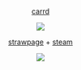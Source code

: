 # 

<p align="center">
<a href="https://vampedia.carrd.co/">carrd</a>
</p>
</p>

<p align="center">
<img src="https://64.media.tumblr.com/d09a4d1a60248c9f38f810643d85ac05/fb0b4ae1a5cc0d6b-15/s75x75_c1/41f7045c0f9f66399820112225e6c88498e385cb.pnj"()
" class="center">
</p>
<p align="center">
<a href="https://vampedia.straw.page">strawpage</a> + <a href="https://steamcommunity.com/id/765611995103422/">steam</a>
</p>



  
<p align="center">  
  <img src="https://komarev.com/ghpvc/?username=your-github-w-rn&color=2d2924&abbreviated=true&label=♱ ">
